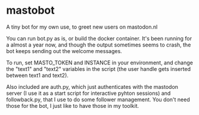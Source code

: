 # mastobot
A tiny bot for my own use, to greet new users on mastodon.nl

You can run bot.py as is, or build the docker container. It's been running for a almost a year now, and though the output sometimes seems to crash, the bot keeps sending out the welcome messages.

To run, set MASTO_TOKEN and INSTANCE in your environment, and change the "text1" and "text2" variables in the script (the user handle gets inserted between text1 and text2).

Also included are auth.py, which just authenticates with the mastodon server (I use it as a start script for interactive pyhton sessions) and followback.py, that I use to do some follower management. You don't need those for the bot, I just like to have those in my toolkit.
